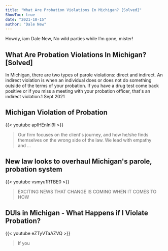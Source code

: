 ```yaml
---
title: "What Are Probation Violations In Michigan? [Solved]"
ShowToc: true 
date: "2021-10-15"
author: "Dale New" 
---
```


Howdy, iam Dale New, No wild parties while I’m gone, mister!
## What Are Probation Violations In Michigan? [Solved]
 In Michigan, there are two types of parole violations: direct and indirect. An indirect violation is when an individual does or does not do something outside of the terms of your probation. If you have a drug test come back positive or if you miss a meeting with your probation officer, that's an indirect violation.1 Sept 2021

## Michigan Violation of Probation
{{< youtube apIHEnInl9I >}}
>Our firm focuses on the client's journey, and how he/she finds themselves on the wrong side of the law. We lead with empathy and ...

## New law looks to overhaul Michigan's parole, probation system
{{< youtube vsmyu1RTBE0 >}}
>EXCITING NEWS THAT CHANGE IS COMING WHEN IT COMES TO HOW 

## DUIs in Michigan - What Happens if I Violate Probation?
{{< youtube eZTyVTaAZVQ >}}
>If you 

